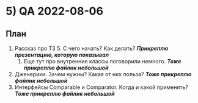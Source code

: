 # 5) QA 2022-08-06 #
## План ## 
1) Рассказ про ТЗ 5. С чего начать? Как делать? ***Прикреплю презентацию, которую показывал***
   1) Еще тут про внутренние классы поговорили немного. ***Тоже прикреплю файлик небольшой***
2) Дженерики. Зачем нужны? Какая от них польза? ***Тоже прикреплю файлик небольшой***
3) Интерфейсы Comparable и Comparator. Когда и какой применять? ***Тоже прикреплю файлик небольшой***
